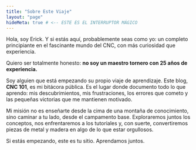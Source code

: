 ```yaml
---
title: "Sobre Este Viaje"
layout: "page"
hideMeta: true # <-- ESTE ES EL INTERRUPTOR MÁGICO
---
```


Hola, soy Erick. Y si estás aquí, probablemente seas como yo: un completo principiante en el fascinante mundo del CNC, con más curiosidad que experiencia.

Quiero ser totalmente honesto: **no soy un maestro tornero con 25 años de experiencia.**

Soy alguien que está empezando su propio viaje de aprendizaje. Este blog, **CNC 101**, es mi bitácora pública. Es el lugar donde documento todo lo que aprendo: mis descubrimientos, mis frustraciones, los errores que cometo y las pequeñas victorias que me mantienen motivado.

Mi misión no es enseñarte desde la cima de una montaña de conocimiento, sino caminar a tu lado, desde el campamento base. Exploraremos juntos los conceptos, nos enfrentaremos a los tutoriales y, con suerte, convertiremos piezas de metal y madera en algo de lo que estar orgullosos.

Si estás empezando, este es tu sitio. Aprendamos juntos.
